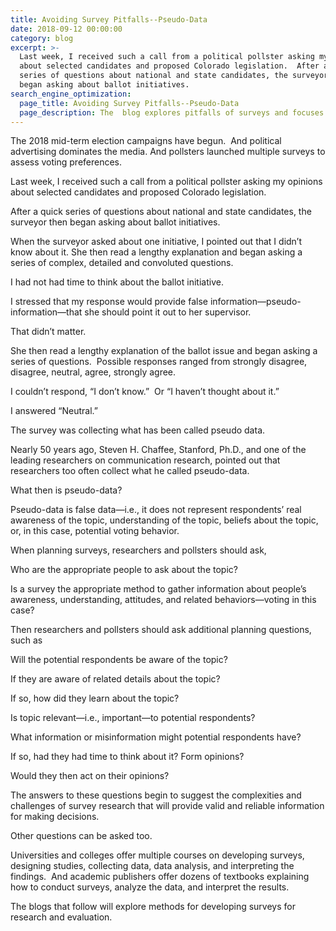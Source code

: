 ```yaml
---
title: Avoiding Survey Pitfalls--Pseudo-Data
date: 2018-09-12 00:00:00
category: blog
excerpt: >-
  Last week, I received such a call from a political pollster asking my opinions
  about selected candidates and proposed Colorado legislation.  After a quick
  series of questions about national and state candidates, the surveyor then
  began asking about ballot initiatives.
search_engine_optimization:
  page_title: Avoiding Survey Pitfalls--Pseudo-Data
  page_description: The  blog explores pitfalls of surveys and focuses on pseudo-data.
---
```


The 2018 mid-term election campaigns have begun.&nbsp; And political advertising dominates the media. And pollsters launched multiple surveys to assess voting preferences.

Last week, I received such a call from a political pollster asking my opinions about selected candidates and proposed Colorado legislation.

After a quick series of questions about national and state candidates, the surveyor then began asking about ballot initiatives.

When the surveyor asked about one initiative, I pointed out that I didn’t know about it. She then read a lengthy explanation and began asking a series of complex, detailed and convoluted questions.

I had not had time to think about the ballot initiative.

I stressed that my response would provide false information—pseudo-information—that she should point it out to her supervisor.

That didn’t matter.

She then read a lengthy explanation of the ballot issue and began asking a series of questions.&nbsp; Possible responses ranged from strongly disagree, disagree, neutral, agree, strongly agree.

I couldn’t respond, “I don’t know.” &nbsp;Or “I haven’t thought about it.”

I answered “Neutral.”

The survey was collecting what has been called pseudo data.

Nearly 50 years ago, Steven H. Chaffee, Stanford, Ph.D., and one of the leading researchers on communication research, pointed out that researchers too often collect what he called pseudo-data.

What then is pseudo-data?

Pseudo-data is false data—i.e., it does not represent respondents’ real awareness of the topic, understanding of the topic, beliefs about the topic, or, in this case, potential voting behavior.

When planning surveys, researchers and pollsters should ask,

Who are the appropriate people to ask about the topic?

Is a survey the appropriate method to gather information about people’s awareness, understanding, attitudes, and related behaviors—voting in this case?

Then researchers and pollsters should ask additional planning questions, such as

Will the potential respondents be aware of the topic?

If they are aware of related details about the topic?

If so, how did they learn about the topic?

Is topic relevant—i.e., important—to potential respondents?

What information or misinformation might potential respondents have?

If so, had they had time to think about it? Form opinions?

Would they then act on their opinions?

The answers to these questions begin to suggest the complexities and challenges of survey research that will provide valid and reliable information for making decisions.

Other questions can be asked too.

Universities and colleges offer multiple courses on developing surveys, designing studies, collecting data, data analysis, and interpreting the findings.&nbsp; And academic publishers offer dozens of textbooks explaining how to conduct surveys, analyze the data, and interpret the results.

The blogs that follow will explore methods for developing surveys for research and evaluation.